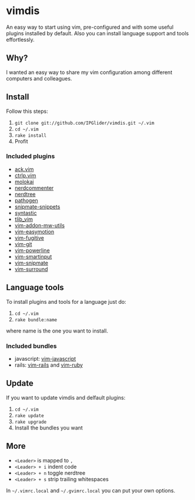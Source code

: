 # vimdis
An easy way to start using vim, pre-configured and with some useful plugins installed by default. Also you can install language support and tools effortlessly.

## Why?
I wanted an easy way to share my vim configuration among different computers and colleagues.

## Install

Follow this steps:

1. `git clone git://github.com/IPGlider/vimdis.git ~/.vim`
2. `cd ~/.vim`
3. `rake install`
4. Profit

### Included plugins

- [ack.vim](https://github.com/mileszs/ack.vim)
- [ctrlp.vim](https://github.com/kien/ctrlp.vim)
- [molokai](https://github.com/tomasr/molokai)
- [nerdcommenter](https://github.com/scrooloose/nerdcommenter)
- [nerdtree](https://github.com/scrooloose/nerdtree)
- [pathogen](https://github.com/tpope/vim-pathogen)
- [snipmate-snippets](https://github.com/honza/snipmate-snippets)
- [syntastic](https://github.com/scrooloose/syntastic)
- [tlib_vim](https://github.com/tomtom/tlib_vim)
- [vim-addon-mw-utils](https://github.com/MarcWeber/vim-addon-mw-utils)
- [vim-easymotion](https://github.com/Lokaltog/vim-easymotion)
- [vim-fugitive](https://github.com/tpope/vim-fugitive)
- [vim-git](https://github.com/tpope/vim-git)
- [vim-powerline](https://github.com/Lokaltog/vim-powerline)
- [vim-smartinput](https://github.com/kana/vim-smartinput)
- [vim-snipmate](https://github.com/garbas/vim-snipmate)
- [vim-surround](https://github.com/tpope/vim-surround)

## Language tools

To install plugins and tools for a language just do:

1. `cd ~/.vim`
2. `rake bundle:name`

where name is the one you want to install.

### Included bundles

- javascript: [vim-javascript](https://github.com/pangloss/vim-javascript)
- rails: [vim-rails](https://github.com/tpope/vim-rails) and [vim-ruby](https://github.com/vim-ruby/vim-ruby)

## Update

If you want to update vimdis and delfault plugins:

1. `cd ~/.vim`
2. `rake update`
3. `rake upgrade`
4. Install the bundles you want

## More

- `<Leader>` is mapped to `,`
- `<Leader> + i` indent code
- `<Leader> + n` toggle nerdtree
- `<Leader> + s` strip trailing whitespaces

In `~/.vimrc.local` and `~/.gvimrc.local` you can put your own options.
